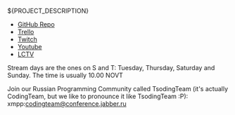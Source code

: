 ${PROJECT_DESCRIPTION}

- [GitHub Repo](${PROJECT_GITHUB_URL})
- [Trello](https://trello.com/b/8mA1y1bP/morning-tsoding)
- [Twitch](http://www.twitch.tv/tsoding)
- [Youtube](http://www.youtube.com/channel/UCEbYhDd6c6vngsF5PQpFVWg/live)
- [LCTV](https://www.livecoding.tv/rexim/)

Stream days are the ones on S and T: Tuesday, Thursday, Saturday and Sunday. The time is usually 10.00 NOVT

Join our Russian Programming Community called TsodingTeam (it's actually CodingTeam, but we like to pronounce it like TsodingTeam :P): xmpp:codingteam@conference.jabber.ru
